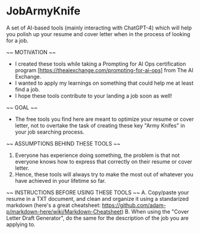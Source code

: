 # JobArmyKnife
A set of AI-based tools (mainly interacting with ChatGPT-4) which will help you polish up your resume and cover letter when in the process of looking for a job. 

~~ MOTIVATION ~~
* I created these tools while taking a Prompting for AI Ops certification program [https://theaiexchange.com/prompting-for-ai-ops] from The AI Exchange.
* I wanted to apply my learnings on something that could help me at least find a job. 
* I hope these tools contribute to your landing a job soon as well! 

~~ GOAL ~~
* The free tools you find here are meant to optimize your resume or cover letter, not to overtake the task of creating these key "Army Knifes" in your job searching process.  

~~ ASSUMPTIONS BEHIND THESE TOOLS ~~                                                                                 
1. Everyone has experience doing something, the problem is that not everyone knows how to express that correctly on their resume or cover letter.
2. Hence, these tools will always try to make the most out of whatever you have achieved in your lifetime so far.
   
~~ INSTRUCTIONS BEFORE USING THESE TOOLS ~~
A. Copy/paste your resume in a TXT document, and clean and organize it using a standarized markdown (here's a great cheatsheet: https://github.com/adam-p/markdown-here/wiki/Markdown-Cheatsheet)
B. When using the "Cover Letter Draft Generator", do the same for the description of the job you are applying to. 

